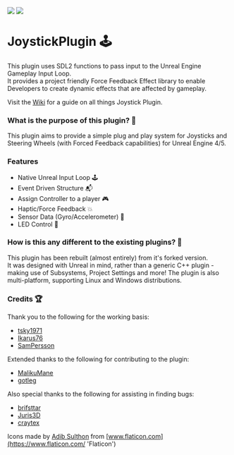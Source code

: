 [![](https://img.shields.io/github/actions/workflow/status/JaydenMaalouf/JoystickPlugin/release.yml?branch=master)](https://github.com/JaydenMaalouf/JoystickPlugin/actions/workflows/release.yml)
[![](https://img.shields.io/github/v/release/JaydenMaalouf/JoystickPlugin)](https://github.com/JaydenMaalouf/JoystickPlugin/releases/latest)

# JoystickPlugin :joystick:

This plugin uses SDL2 functions to pass input to the Unreal Engine Gameplay Input Loop.  
It provides a project friendly Force Feedback Effect library to enable Developers to create dynamic effects that are affected by gameplay.

Visit the [Wiki](https://github.com/JaydenMaalouf/JoystickPlugin/wiki) for a guide on all things Joystick Plugin.

### What is the purpose of this plugin? :thought_balloon:

This plugin aims to provide a simple plug and play system for Joysticks and Steering Wheels (with Forced Feedback capabilities) for Unreal Engine 4/5.

### Features

- Native Unreal Input Loop :joystick:
- Event Driven Structure :mailbox_with_mail:
- Assign Controller to a player :video_game:
- Haptic/Force Feedback :collision:
- Sensor Data (Gyro/Accelerometer) :dancer:
- LED Control :rotating_light:

### How is this any different to the existing plugins? :thinking:

This plugin has been rebuilt (almost entirely) from it's forked version.  
It was designed with Unreal in mind, rather than a generic C++ plugin - making use of Subsystems, Project Settings and more!
The plugin is also multi-platform, supporting Linux and Windows distributions.

### Credits :trophy:

Thank you to the following for the working basis:

- [tsky1971](https://github.com/tsky1971)
- [Ikarus76](https://github.com/Ikarus76)
- [SamPersson](https://github.com/SamPersson)

Extended thanks to the following for contributing to the plugin:

- [MalikuMane](https://github.com/MalikuMane)
- [gotleg](https://github.com/gotleg)

Also special thanks to the following for assisting in finding bugs:

- [brifsttar](https://github.com/brifsttar)
- [Juris3D](https://github.com/Juris3D)
- [craytex](https://github.com/craytex)

Icons made by [Adib Sulthon](https://www.flaticon.com/authors/adib-sulthon 'Adib Sulthon') from [www.flaticon.com](https://www.flaticon.com/ 'Flaticon')
